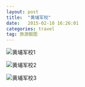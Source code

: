 ```yaml
---
layout: post
title:  "黄埔军校"
date:   2015-02-10 16:26:01
categories: travel
tag: 旅游靓图
---
```


![黄埔军校1](http://7nar2o.com5.z0.glb.clouddn.com/hpjx/file-page1.png)

![黄埔军校2](http://7nar2o.com5.z0.glb.clouddn.com/hpjx/file-page2.png)

![黄埔军校3](http://7nar2o.com5.z0.glb.clouddn.com/hpjx/file-page3.png)